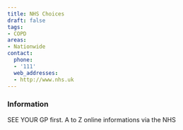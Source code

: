```yaml
---
title: NHS Choices
draft: false
tags:
- COPD
areas:
- Nationwide
contact:
  phone:
  - '111'
  web_addresses:
  - http://www.nhs.uk
---
```


### Information
SEE YOUR GP first. A to Z online informations via the NHS

